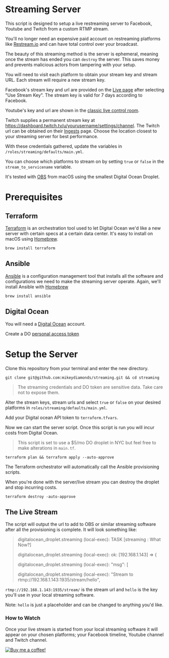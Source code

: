 # Streaming Server

This script is designed to setup a live restreaming server to Facebook, Youtube and Twitch from a custom RTMP stream.

You'll no longer need an expensive paid account on restreaming platforms like [Restream.io](https://restream.io/) and can have total control over your broadcast.

The beauty of this streaming method is the server is ephemeral, meaning once the stream has ended you can `destroy` the server. This saves money and prevents malicious actors from tampering with your setup.

You will need to visit each platform to obtain your stream key and stream URL. Each stream will require a new stream key.

Facebook's stream key and url are provided on the [Live page](https://www.facebook.com/live/producer) after selecting "Use Stream Key". The stream key is valid for 7 days according to Facebook.

Youtube's key and url are shown in the [classic live control room](https://www.youtube.com/live_dashboard).

Twitch supplies a permanent stream key at https://dashboard.twitch.tv/u/yourusername/settings/channel. The Twitch url can be obtained on their [Ingests](https://stream.twitch.tv/ingests/) page. Choose the location closest to your streaming server for best performance.

With these credentials gathered, update the variables in `/roles/streaming/defaults/main.yml`.

You can choose which platforms to stream on by setting `true` or `false` in the `stream_to_servicename` variable.

It's tested with [OBS](https://obsproject.com/) from macOS using the smallest Digital Ocean Droplet.

# Prerequisites

## Terraform

[Terraform](https://www.terraform.io/) is an orchestration tool used to let Digital Ocean we'd like a new server with certain specs at a certain data center. It's easy to install on macOS using [Homebrew](https://brew.sh/).

```
brew install terraform
```

## Ansible

[Ansible](https://www.ansible.com/) is a configuration management tool that installs all the software and configurations we need to make the streaming server operate. Again, we'll install Ansible with [Homebrew](https://brew.sh/)

```
brew install ansible
```

## Digital Ocean

You will need a [Digital Ocean](https://m.do.co/c/19eed3ad1d11) account.

Create a DO [personal access token](https://www.digitalocean.com/docs/apis-clis/api/create-personal-access-token/)

# Setup the Server

Clone this repository from your terminal and enter the new directory.

```
git clone git@github.com:mikeydiamonds/streaming.git && cd streaming
```

> The streaming credentials and DO token are sensitive data. Take care not to expose them.

Alter the stream keys, stream urls and select `true` or `false` on your desired platforms in `roles/streaming/defaults/main.yml`.

Add your Digital ocean API token to `terraform.tfvars`.

Now we can start the server script. Once this script is run you will incur costs from Digital Ocean.

> This script is set to use a \$5/mo DO droplet in NYC but feel free to make alterations in `main.tf`.

```
terraform plan && terraform apply --auto-approve
```

The Terraform orchestrator will automatically call the Ansible provisioning scripts.

When you're done with the server/live stream you can destroy the droplet and stop incurring costs.

```
terraform destroy -auto-approve
```

## The Live Stream

The script will output the url to add to OBS or similar streaming software after all the provisioning is complete. It will look something like:

> digitalocean_droplet.streaming (local-exec): TASK [streaming : What Now?]
>
> digitalocean_droplet.streaming (local-exec): ok: [192.168.1.143] => {
>
> digitalocean_droplet.streaming (local-exec): "msg": [
>
> digitalocean_droplet.streaming (local-exec): "Stream to rtmp://192.168.1.143:1935/stream/hello",

`rtmp://192.168.1.143:1935/stream/` is the stream url and `hello` is the key you'll use in your local streaming software.

Note: `hello` is just a placeholder and can be changed to anything you'd like.

### How to Watch

Once your live stream is started from your local streaming software it will appear on your chosen platforms; your Facebook timeline, Youtube channel and Twitch channel.

[![Buy me a coffee!](https://cdn.buymeacoffee.com/buttons/default-orange.png)](https://www.buymeacoffee.com/mikeydiamonds)
